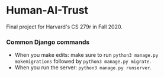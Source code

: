 # Human-AI-Trust
Final project for Harvard's CS 279r in Fall 2020.


### Common Django commands
* When you make edits: make sure to run `python3 manage.py makemigrations` followed by  `python3 manage.py migrate`.
* When you run the server: `python3 manage.py runserver`.